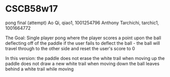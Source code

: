 # CSCB58w17
pong final (attempt)
Ao Qi, qiao1, 1001254796
Anthony Tarchichi, tarchic1, 1001664772

The Goal:
Single player pong where the player scores a point upon the ball deflecting off of the paddle
if the user fails to deflect the ball - the ball will travel through to the other side and reset the user's score to 0

In this version:
the paddle does not erase the white trail when moving up
the paddle does not draw a new white trail when moving down
the ball leaves behind a white trail while moving


